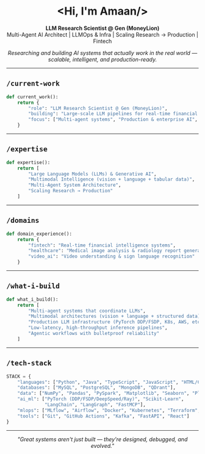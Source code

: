 <h1 align="center">&lt;Hi, I'm <strong>Amaan</strong>/&gt;</h1>

<p align="center">
  <strong>LLM Research Scientist @ Gen (MoneyLion)</strong><br>
  Multi-Agent AI Architect | LLMOps & Infra | Scaling Research → Production | Fintech
</p>

<p align="center">
  <em>Researching and building AI systems that actually work in the real world — scalable, intelligent, and production-ready.</em>
</p>

---

## `/current-work`

```python
def current_work():
    return {
        "role": "LLM Research Scientist @ Gen (MoneyLion)",
        "building": "Large-scale LLM pipelines for real-time financial decisions",
        "focus": ["Multi-agent systems", "Production & enterprise AI", "Multimodal intelligence", "Distributed systems"]
    }
```

---

## `/expertise`

```python
def expertise():
    return [
        "Large Language Models (LLMs) & Generative AI",
        "Multimodal Intelligence (vision + language + tabular data)",
        "Multi-Agent System Architecture",
        "Scaling Research → Production"
    ]
```

---

## `/domains`

```python
def domain_experience():
    return {
        "fintech": "Real-time financial intelligence systems",
        "healthcare": "Medical image analysis & radiology report generation",
        "video_ai": "Video understanding & sign language recognition"
    }
```

---

## `/what-i-build`

```python
def what_i_build():
    return [
        "Multi-agent systems that coordinate LLMs",
        "Multimodal architectures (vision + language + structured data)",
        "Production LLM infrastructure (PyTorch DDP/FSDP, K8s, AWS, etc)",
        "Low-latency, high-throughput inference pipelines",
        "Agentic workflows with bulletproof reliability"
    ]
```

---

## `/tech-stack`

```python
STACK = {
    "languages": ["Python", "Java", "TypeScript", "JavaScript", "HTML/CSS"],
    "databases": ["MySQL", "PostgreSQL", "MongoDB", "QDrant"],
    "data": ["NumPy", "Pandas", "PySpark", "Matplotlib", "Seaborn", "Plotly"],
    "ai_ml": ["PyTorch (DDP/FSDP/DeepSpeed/Ray)", "Scikit-Learn", 
              "LangChain", "LangGraph", "FastMCP"],
    "mlops": ["MLflow", "Airflow", "Docker", "Kubernetes", "Terraform", "AWS"],
    "tools": ["Git", "GitHub Actions", "Kafka", "FastAPI", "React"]
}
```

---

<p align="center"><i>"Great systems aren't just built — they're designed, debugged, and evolved."</i></p>
